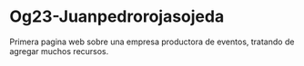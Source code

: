 # Og23-Juanpedrorojasojeda
Primera pagina web sobre una empresa productora de eventos, tratando de agregar muchos recursos.
